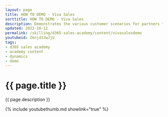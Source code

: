 ```yaml
---
layout: page
title: HOW TO DEMO - Viva Sales
sorttitle: HOW TO DEMO - Viva Sales
description: Demonstrates the various customer scenarios for partners to leverage as they demonstrate Viva Sales, Dynamics 365 Sales, Microsoft Outlook and Microsoft Teams
updated: 2022-10-12
permalink: /skilling/d365-sales-academy/content/vivasalesdemo
youtubeid: Zknjd3JwJjU
tags: 
- d365 sales academy
- academy content
- dynamics
- demo
---
```


# {{ page.title }}

{{ page.description }}

{% include youtubethumb.md showlink="true" %}
